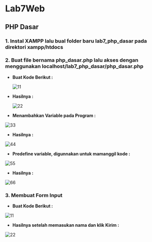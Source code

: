 # Lab7Web
## PHP Dasar

### 1. Instal XAMPP lalu bual folder baru lab7_php_dasar pada direktori xampp/htdocs
### 2. Buat file bernama php_dasar.php lalu akses dengan menggunakan **localhost/lab7_php_dasar/php_dasar.php**

- **Buat Kode Berikut :**

  ![11](https://user-images.githubusercontent.com/56239989/117565212-3b594f80-b0da-11eb-9cea-0c628f593607.jpg)

- **Hasilnya :**

  ![22](https://user-images.githubusercontent.com/56239989/117565233-5926b480-b0da-11eb-8859-aa995ba0aed0.jpg)

- **Menambahkan Variable pada Program :**

![33](https://user-images.githubusercontent.com/56239989/117565354-f550bb80-b0da-11eb-8e4b-811d4d893502.jpg)

- **Hasilnya :**

![44](https://user-images.githubusercontent.com/56239989/117565356-f71a7f00-b0da-11eb-956e-f68944285d02.jpg)

- **Predefine variable, digunnakan untuk mamanggil kode :**

![55](https://user-images.githubusercontent.com/56239989/117565715-e79c3580-b0dc-11eb-997e-70fa533fe392.jpg)

- **Hasilnya :**

![66](https://user-images.githubusercontent.com/56239989/117565743-12868980-b0dd-11eb-925f-e2978a7cbf8e.jpg)

### 3. Membuat Form Input

- **Buat Kode Berikut :**

![11](https://user-images.githubusercontent.com/56239989/117565884-e4557980-b0dd-11eb-84dc-40170dff8e75.jpg)

- **Hasilnya setelah memasukan nama dan klik Kirim :**

![22](https://user-images.githubusercontent.com/56239989/117565895-f0d9d200-b0dd-11eb-8525-4a56c34fa205.jpg)

